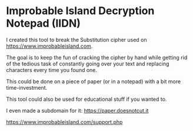 # Improbable Island Decryption Notepad (IIDN)

I created this tool to break the Substitution cipher used on https://www.improbableisland.com.

The goal is to keep the fun of cracking the cipher by hand while getting rid of the tedious task of constantly going over your text and replacing characters every time you found one.

This could be done on a piece of paper (or in a notepad) with a bit more time-investment.

This tool could also be used for educational stuff if you wanted to.

I even made a subdomain for it: https://paper.doesnotcut.it



https://www.improbableisland.com/support.php